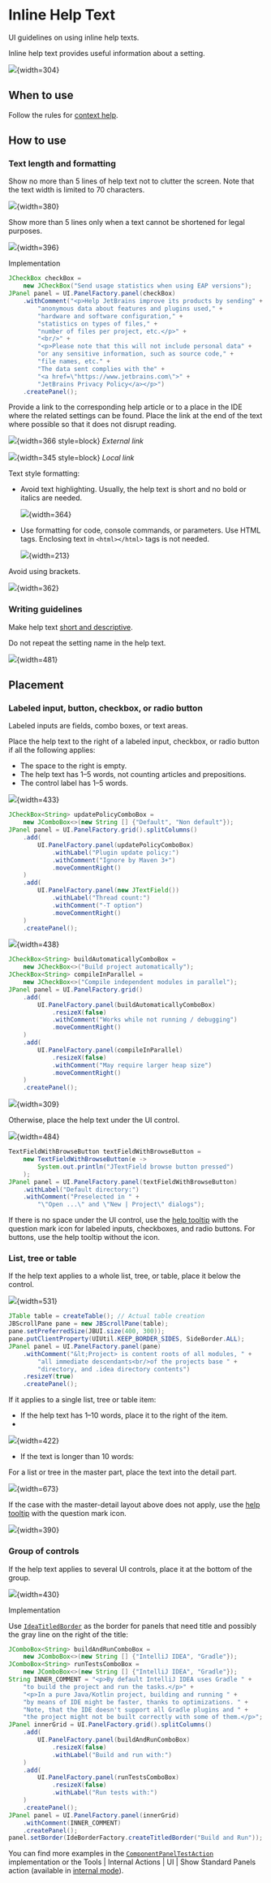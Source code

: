 <!-- Copyright 2000-2024 JetBrains s.r.o. and contributors. Use of this source code is governed by the Apache 2.0 license. -->

# Inline Help Text

<link-summary>UI guidelines on using inline help texts.</link-summary>

Inline help text provides useful information about a setting.

![](01_header_pic.png){width=304}

## When to use

Follow the rules for [context help](context_help.md).

## How to use

### Text length and formatting

Show no more than 5 lines of help text not to clutter the screen. Note that the text width is limited to 70 characters.

![](02_text_size.png){width=380}

Show more than 5 lines only when a text cannot be shortened for legal purposes.

![](03_text_size_long.png){width=396}

<p>Implementation</p>

```java
JCheckBox checkBox =
    new JCheckBox("Send usage statistics when using EAP versions");
JPanel panel = UI.PanelFactory.panel(checkBox)
    .withComment("<p>Help JetBrains improve its products by sending" +
        "anonymous data about features and plugins used," +
        "hardware and software configuration," +
        "statistics on types of files," +
        "number of files per project, etc.</p>" +
        "<br/>" +
        "<p>Please note that this will not include personal data" +
        "or any sensitive information, such as source code," +
        "file names, etc." +
        "The data sent complies with the" +
        "<a href=\"https://www.jetbrains.com\">" +
        "JetBrains Privacy Policy</a></p>")
    .createPanel();
```

Provide a link to the corresponding help article or to a place in the IDE where the related settings can be found.
Place the link at the end of the text where possible so that it does not disrupt reading.

![](04_link_external.png){width=366 style=block}
*External link*

![](04_link_internal.png){width=345 style=block}
*Local link*

Text style formatting:
* Avoid text highlighting. Usually, the help text is short and no bold or italics are needed.

  ![](inline_text_no_styling.png){width=364}

* Use formatting for code, console commands, or parameters. Use HTML tags. Enclosing text in `<html></html>` tags is not needed.

  ![](inline_text_parameter_styling.png){width=213}

Avoid using brackets.

![](05_no_brackets.png){width=362}

### Writing guidelines

Make help text [short and descriptive](writing_short.md).

Do not repeat the setting name in the help text.

![](06_inline_text_dont_repeat_setting.png){width=481}


## Placement

### Labeled input, button, checkbox, or radio button

Labeled inputs are fields, combo boxes, or text areas.

Place the help text to the right of a labeled input, checkbox, or radio button if all the following applies:
* The space to the right is empty.
* The help text has 1–5 words, not counting articles and prepositions.
* The control label has 1–5 words.

![](07_right_inputs.png){width=433}

```java
JCheckBox<String> updatePolicyComboBox =
    new JComboBox<>(new String [] {"Default", "Non default"});
JPanel panel = UI.PanelFactory.grid().splitColumns()
    .add(
        UI.PanelFactory.panel(updatePolicyComboBox)
            .withLabel("Plugin update policy:")
            .withComment("Ignore by Maven 3+")
            .moveCommentRight()
    )
    .add(
        UI.PanelFactory.panel(new JTextField())
            .withLabel("Thread count:")
            .withComment("-T option")
            .moveCommentRight()
    )
    .createPanel();
```

![](08_right_checkboxes.png){width=438}

```java
JCheckBox<String> buildAutomaticallyComboBox =
    new JCheckBox<>("Build project automatically");
JCheckBox<String> compileInParallel =
    new JCheckBox<>("Compile independent modules in parallel");
JPanel panel = UI.PanelFactory.grid()
    .add(
        UI.PanelFactory.panel(buildAutomaticallyComboBox)
            .resizeX(false)
            .withComment("Works while not running / debugging")
            .moveCommentRight()
    )
    .add(
        UI.PanelFactory.panel(compileInParallel)
            .resizeX(false)
            .withComment("May require larger heap size")
            .moveCommentRight()
    )
    .createPanel();
```

![](09_right_button.png){width=309}

Otherwise, place the help text under the UI control.

![](10_under_field.png){width=484}

```java
TextFieldWithBrowseButton textFieldWithBrowseButton =
    new TextFieldWithBrowseButton(e ->
        System.out.println("JTextField browse button pressed")
    );
JPanel panel = UI.PanelFactory.panel(textFieldWithBrowseButton)
    .withLabel("Default directory:")
    .withComment("Preselected in " +
        "\"Open ...\" and \"New | Project\" dialogs");
```

If there is no space under the UI control, use the [help tooltip](tooltip.md#question-mark-icon-for-help-tooltips) with the question mark icon for labeled inputs, checkboxes, and radio buttons.
For buttons, use the help tooltip without the icon.


### List, tree or table

If the help text applies to a whole list, tree, or table, place it below the control.

![](11_under_table.png){width=531}

```java
JTable table = createTable(); // Actual table creation
JBScrollPane pane = new JBScrollPane(table);
pane.setPreferredSize(JBUI.size(400, 300));
pane.putClientProperty(UIUtil.KEEP_BORDER_SIDES, SideBorder.ALL);
JPanel panel = UI.PanelFactory.panel(pane)
    .withComment("&lt;Project> is content roots of all modules, " +
        "all immediate descendants<br/>of the projects base " +
        "directory, and .idea directory contents")
    .resizeY(true)
    .createPanel();
```

If it applies to a single list, tree or table item:
* If the help text has 1–10 words, place it to the right of the item.
*
![](12_tree_inline_help_text.png){width=422}

* If the text is longer than 10 words:

<p>For a list or tree in the master part, place the text into the detail part.</p>

![](13_master-detail_help_text.png){width=673}

If the case with the master-detail layout above does not apply, use the [help tooltip](tooltip.md#question-mark-icon-for-help-tooltips) with the question mark icon.

![](05_question_icon_tree.png){width=390}


### Group of controls

If the help text applies to several UI controls, place it at the bottom of the group.

![](14_under_group.png){width=430}

<p>Implementation</p>

Use [`IdeaTitledBorder`](%gh-ic%/platform/platform-api/src/com/intellij/ui/border/IdeaTitledBorder.java) as the border for panels that need title and possibly the gray line on the right of the title:

```java
JComboBox<String> buildAndRunComboBox =
    new JComboBox<>(new String [] {"IntelliJ IDEA", "Gradle"});
JComboBox<String> runTestsComboBox =
    new JComboBox<>(new String [] {"IntelliJ IDEA", "Gradle"});
String INNER_COMMENT = "<p>By default IntelliJ IDEA uses Gradle " +
    "to build the project and run the tasks.</p>" +
    "<p>In a pure Java/Kotlin project, building and running " +
    "by means of IDE might be faster, thanks to optimizations. " +
    "Note, that the IDE doesn't support all Gradle plugins and " +
    "the project might not be built correctly with some of them.</p>";
JPanel innerGrid = UI.PanelFactory.grid().splitColumns()
    .add(
        UI.PanelFactory.panel(buildAndRunComboBox)
            .resizeX(false)
            .withLabel("Build and run with:")
    )
    .add(
        UI.PanelFactory.panel(runTestsComboBox)
            .resizeX(false)
            .withLabel("Run tests with:")
    )
    .createPanel();
JPanel panel = UI.PanelFactory.panel(innerGrid)
    .withComment(INNER_COMMENT)
    .createPanel();
panel.setBorder(IdeBorderFactory.createTitledBorder("Build and Run"));
```

You can find more examples in the [`ComponentPanelTestAction`](%gh-ic%/platform/platform-impl/src/com/intellij/internal/ui/ComponentPanelTestAction.java) implementation
or the <ui-path>Tools | Internal Actions | UI | Show Standard Panels</ui-path> action (available in [internal mode](enabling_internal.md)).
